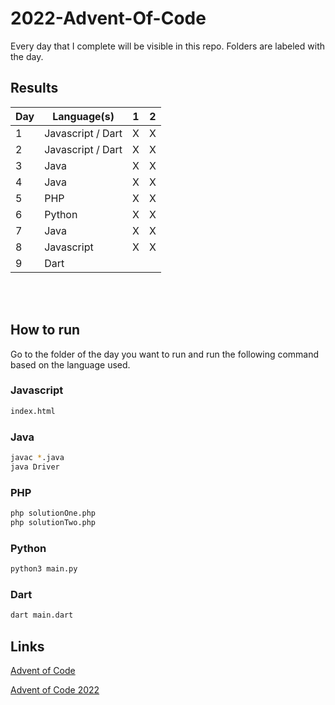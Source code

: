 # 2022-Advent-Of-Code

Every day that I complete will be visible in this repo. Folders are labeled with the day.

## Results

| Day | Language(s)       | 1   | 2   |
| --- | ----------------- | --- | --- |
| 1   | Javascript / Dart | X   | X   |
| 2   | Javascript / Dart | X   | X   |
| 3   | Java              | X   | X   |
| 4   | Java              | X   | X   |
| 5   | PHP               | X   | X   |
| 6   | Python            | X   | X   |
| 7   | Java              | X   | X   |
| 8   | Javascript        | X   | X   |
| 9   | Dart              |     |     |

<br>
<br>

## How to run

Go to the folder of the day you want to run and run the following command based on the language used.

### Javascript

```bash
index.html
```

### Java

```bash
javac *.java
java Driver
```

### PHP

```bash
php solutionOne.php
php solutionTwo.php
```

### Python

```bash
python3 main.py
```

### Dart

```bash
dart main.dart
```

## Links

[Advent of Code](https://adventofcode.com/)

[Advent of Code 2022](https://adventofcode.com/2022)
